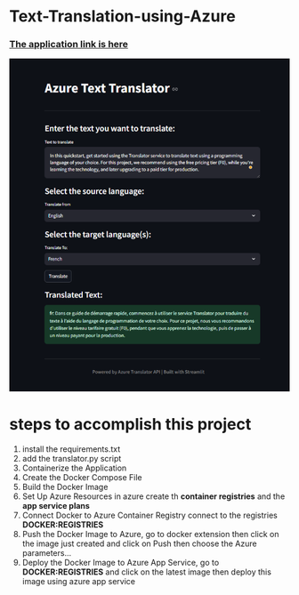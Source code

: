 # Text-Translation-using-Azure

### [The application link is here](https://mytranslator.azurewebsites.net/)

![alt text](./result.png)

# steps to accomplish this project 

1. install the requirements.txt 
2. add the translator.py script
3. Containerize the Application
4. Create the Docker Compose File
5. Build the Docker Image
6. Set Up Azure Resources in azure create th **container registries** and the **app service plans**
7. Connect Docker to Azure Container Registry connect to the registries **DOCKER:REGISTRIES**
8. Push the Docker Image to Azure, go to docker extension then click on the image just created and click on Push then choose the Azure parameters...
9. Deploy the Docker Image to Azure App Service, go to **DOCKER:REGISTRIES** and click on the latest image then deploy this image using azure app service